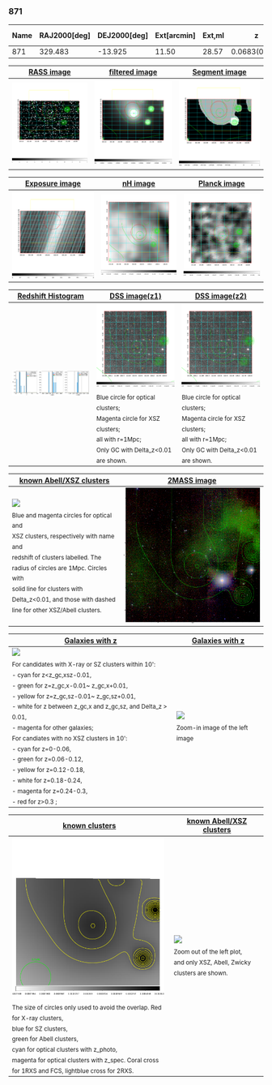 <div STYLE="page-break-after: always;"></div>

### 871

|Name|RAJ2000[deg]|DEJ2000[deg] |Ext[arcmin]| Ext,ml | z | z_src| C|GC(XSZ,Delta_z<0.01)| GC(OPT,Delta_z<0.01)|GC| R_sig[arcmin] | R500[arcmin] | R500[Mpc]| CRsig[c/s] | CR500[c/s] |L500[1E44 erg/s]|F500[1E-12 erg/s/cm^2]| M500[1E14 Msun]|Tx[keV]|Cnt_sig|Beta|Rc[arcmin]|Comment|Alias|
|---|---|---|---|---|---|------|---|--------|---------|----------|---|---|---|---|---|---|---|---|---|---|---|---|---|---|
|871| 329.483| -13.925| 11.50| 28.57| 0.0683(0.005)| z1,| G| -| -| -| 13.675| 9.060| 0.710| 0.140(0.039)| 0.132(0.037)| 0.267(0.090)| 2.357(0.796)| 1.09(0.19)| 2.30(0.25)| 39.5| 0.586(-0.066+0.169)| 7.115(-1.036+2.097)| -| t480|

|[RASS image](../image/871/871_img.pdf)|[filtered image](../image/871/871_fil.pdf)|[Segment image](../image/871/871_seg.pdf)|
|-------------------|--------------------|-------------------|
| <img src="../image/871/871_img.png" width="300">  | <img src="../image/871/871_fil.png" width="300">   | <img src="../image/871/871_seg.png" width="300">  |

|[Exposure image](../image/871/871_mex.pdf)| [nH image](../image/871/871_nh.pdf)| [Planck image](../image/871/871_p.pdf)|
|-------------------|--------------------|-------------------|
|<img src="../image/871/871_mex.png" width="300">   | <img src="../image/871/871_nh.png" width="300">    | <img src="../image/871/871_p.png" width="300"> |

|[Redshift Histogram](../image/871/871_zg.pdf) | [DSS image(z1)](../image/871/871_dss_z1.pdf)      |  [DSS image(z2)](../image/871/871_dss_z2.pdf)    |
|-------------------|--------------------|-------------------|
|<img src="../image/871/871_zg.png" width="300"> |<img src="../image/871/871_dss_z1.png" width="300"> <sub><br>Blue circle for optical clusters; <br>Magenta circle for XSZ clusters; <br>all with r=1Mpc; <br>Only GC with Delta_z<0.01 are shown. </sub>| <img src="../image/871/871_dss_z2.png" width="300"><sub><br>Blue circle for optical clusters; <br>Magenta circle for XSZ clusters; <br>all with r=1Mpc; <br>Only GC with Delta_z<0.01 are shown. </sub> |

|[known Abell/XSZ clusters](../image/871/871_m.pdf) | [2MASS image](../image/871/871_2mass.pdf)      |
|-------------------|-------------------|
|<img src=../image/871/871_m.png width="300"> <br><sub>Blue and magenta circles for optical and <br>XSZ clusters, respectively with name and <br>redshift of clusters labelled. The <br>radius of circles are 1Mpc. Circles with <br>solid line for clusters with <br>Delta_z<0.01, and those with dashed <br>line for other XSZ/Abell clusters.        </sub>|<img src="../image/871/871_2mass.png" width="300">  |

|[Galaxies with z](../image/871/871_opt_ned.pdf) |[Galaxies with z](../image/871/871_opt_ned_zoom.pdf) |
|-------------------|-------------------|
| <img src=../image/871/871_opt_ned.png width="300"> <br><sub> For candidates with X-ray or SZ clusters within 10': <br> - cyan for z<z_gc,xsz-0.01, <br> - green for z=z_gc,x-0.01~ z_gc,x+0.01, <br> - yellow for z=z_gc,sz-0.01~ z_gc,sz+0.01, <br> - white for z between z_gc,x and z_gc,sz, and Delta_z > 0.01, <br> - magenta for other galaxies; <br>For candiates with no XSZ clusters in 10': <br> - cyan for z=0-0.06, <br> - green for z=0.06-0.12, <br> - yellow for z=0.12-0.18, <br> - white for z=0.18-0.24, <br> - magenta for z=0.24-0.3, <br> - red for z>0.3 ;  </sub>|<img src=../image/871/871_opt_ned_zoom.png width="300">  <br><sub> Zoom-in image of the left image</sub>|

|[known clusters](../image/871/871_gc.pdf) |[known Abell/XSZ clusters](../image/871/871_gc_large.pdf) |
|-------------------|-------------------|
| <img src=../image/871/871_gc.png width="300"> <br><sub> The size of circles only used to avoid the overlap. Red for X-ray clusters, <br> blue for SZ clusters, <br> green for Abell clusters, <br> cyan for optical clusters with z_photo, <br> magenta for optical clusters with z_spec. Coral cross for 1RXS and FCS, lightblue cross for 2RXS. </sub>|<img src=../image/871/871_gc_large.png width="300"> <br><sub> Zoom out of the left plot, <br> and only XSZ, Abell, Zwicky clusters are shown. </sub> |



